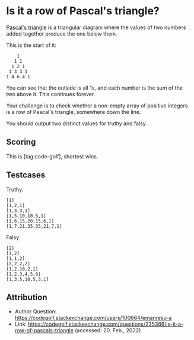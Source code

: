 # Is it a row of Pascal's triangle?

[Pascal's triangle](https://en.wikipedia.org/wiki/Pascal%27s_triangle) is a triangular diagram where the values of two numbers added together produce the one below them. 

This is the start of it:

```
    1
   1 1
  1 2 1
 1 3 3 1
1 4 6 4 1
```

You can see that the outside is all 1s, and each number is the sum of the two above it. This continues forever.

Your challenge is to check whether a non-empty array of positive integers is a row of Pascal's triangle, somewhere down the line.

You should output two distinct values for truthy and falsy.

## Scoring

This is [tag:code-golf], shortest wins.

## Testcases

Truthy:
```
[1]
[1,2,1]
[1,3,3,1]
[1,5,10,10,5,1]
[1,6,15,20,15,6,1]
[1,7,21,35,35,21,7,1]
```

Falsy:
```
[2]
[1,2]
[1,1,2]
[2,2,2,2]
[1,2,10,2,1]
[1,2,3,4,5,6]
[1,3,5,10,5,3,1]
```

## Attribution

- Author Question: https://codegolf.stackexchange.com/users/100664/emanresu-a
- Link: https://codegolf.stackexchange.com/questions/235366/is-it-a-row-of-pascals-triangle (accessed: 20. Feb., 2022)